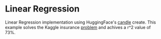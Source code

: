 # Linear Regression

Linear Regression implementation using HuggingFace's [candle](https://github.com/huggingface/candle) create. This example solves the Kaggle insurance [problem](https://www.kaggle.com/mirichoi0218/insurance) and achives a r^2 value of 73%.